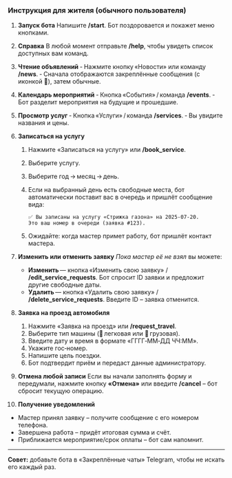 ### Инструкция для жителя (обычного пользователя)

1. **Запуск бота**
   Напишите **/start**.
   Бот поздоровается и покажет меню кнопками.

2. **Справка**
   В любой момент отправьте **/help**, чтобы увидеть список доступных вам команд.

3. **Чтение объявлений**
   ‑ Нажмите кнопку «Новости» или команду **/news**.
   ‑ Сначала отображаются закреплённые сообщения (с иконкой 📌), затем обычные.

4. **Календарь мероприятий**
   ‑ Кнопка «События» / команда **/events**.
   ‑ Бот разделит мероприятия на будущие и прошедшие.

5. **Просмотр услуг**
   ‑ Кнопка «Услуги» / команда **/services**.
   ‑ Вы увидите названия и цены.

6. **Записаться на услугу**

   1. Нажмите «Записаться на услугу» или **/book_service**.
   2. Выберите услугу.
   3. Выберите год → месяц → день.
   4. Если на выбранный день есть свободные места, бот автоматически поставит вас в очередь и пришлёт сообщение вида:

      ```
      ✅ Вы записаны на услугу «Стрижка газона» на 2025‑07‑20.
      Это ваш номер в очереди (заявка #123).
      ```

   5. Ожидайте: когда мастер примет работу, бот пришлёт контакт мастера.

7. **Изменить или отменить заявку**
   _Пока мастер её не взял_ вы можете:

   - **Изменить** — кнопка «Изменить свою заявку» / **/edit_service_requests**.
     Бот спросит ID заявки и предложит другие свободные даты.
   - **Удалить** — кнопка «Удалить свою заявку» / **/delete_service_requests**.
     Введите ID – заявка отменится.

8. **Заявка на проезд автомобиля**

   1. Нажмите «Заявка на проезд» или **/request_travel**.
   2. Выберите тип машины (🚗 легковая или 🚚 грузовая).
   3. Введите дату и время в формате «ГГГГ‑ММ‑ДД ЧЧ:ММ».
   4. Укажите гос‑номер.
   5. Напишите цель поездки.
   6. Бот подтвердит приём и передаст данные администратору.

9. **Отмена любой записи**
   Если вы начали заполнять форму и передумали, нажмите кнопку **«Отмена»** или введите **/cancel** – бот сбросит текущую операцию.

10. **Получение уведомлений**

- Мастер принял заявку – получите сообщение с его номером телефона.
- Завершена работа – придёт итоговая сумма и счёт.
- Приближается мероприятие/срок оплаты – бот сам напомнит.

---

**Совет:** добавьте бота в «Закреплённые чаты» Telegram, чтобы не искать его каждый раз.
